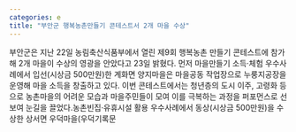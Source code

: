 ```yaml
---
categories: e
title: "부안군 행복농촌만들기 콘테스트서 2개 마을 수상"
---
```

부안군은 지난 22일 농림축산식품부에서 열린 제9회 행복농촌 만들기 콘테스트에 참가해 2개 마을이 수상의 영광을 안았다고 23일 밝혔다. 먼저 마을만들기 소득·체험 우수사례에서 입선(시상금 500만원)한 계화면 양지마을은 마을공동 작업장으로 누룽지공장을 운영해 마을 소득을 창출하고 있다. 이번 콘테스트에서는 청년층의 도시 이주, 고령화 등으로 농촌마을의 어려운 모습과 마을주민들이 모여 이를 극복하는 과정을 퍼포먼스로 선보여 눈길을 끌었다.농촌빈집·유휴시설 활용 우수사례에서 동상(시상금 500만원)을 수상한 상서면 우덕마을(우덕기록문